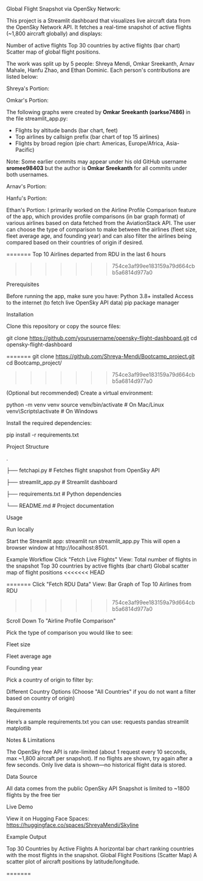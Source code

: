 Global Flight Snapshot via OpenSky Network:

This project is a Streamlit dashboard that visualizes live aircraft data from the OpenSky Network API. 
It fetches a real-time snapshot of active flights (~1,800 aircraft globally) and displays:

Number of active flights
Top 30 countries by active flights (bar chart)
Scatter map of global flight positions.

The work was split up by 5 people: Shreya Mendi, Omkar Sreekanth, Arnav Mahale, Hanfu Zhao, and Ethan Dominic. Each person's contributions are listed below:

Shreya's Portion:

Omkar's Portion:

The following graphs were created by **Omkar Sreekanth (oarkse7486)** in the file streamlit_app.py:

- Flights by altitude bands (bar chart, feet)  
- Top airlines by callsign prefix (bar chart of top 15 airlines)  
- Flights by broad region (pie chart: Americas, Europe/Africa, Asia-Pacific)  

Note: Some earlier commits may appear under his old GitHub username **sromee98403** but the author is **Omkar Sreekanth** for all commits under both usernames.

Arnav's Portion:

Hanfu's Portion:

Ethan's Portion:
I primarily worked on the Airline Profile Comparison feature of the app, which provides profile comparisons (in bar graph format) of various airlines based on data fetched from the AviationStack API. The user can choose the type of comparison
to make between the airlines (fleet size, fleet average age, and founding year) and can also filter the airlines being compared based on their countries of origin if desired.


=======
Top 10 Airlines departed from RDU in the last 6 hours
>>>>>>> 754ce3af99ee183159a79d664cbb5a6814d977a0

Prerequisites

Before running the app, make sure you have:
Python 3.8+ installed
Access to the internet (to fetch live OpenSky API data)
pip package manager

Installation

Clone this repository or copy the source files:


git clone https://github.com/yourusername/opensky-flight-dashboard.git
cd opensky-flight-dashboard

=======
git clone https://github.com/Shreya-Mendi/Bootcamp_project.git
cd Bootcamp_project/
>>>>>>> 754ce3af99ee183159a79d664cbb5a6814d977a0

(Optional but recommended) Create a virtual environment:

python -m venv venv
source venv/bin/activate   # On Mac/Linux
venv\Scripts\activate      # On Windows

Install the required dependencies:

pip install -r requirements.txt


Project Structure

.

├── fetchapi.py           # Fetches flight snapshot from OpenSky API

├── streamlit_app.py      # Streamlit dashboard

├── requirements.txt      # Python dependencies

└── README.md             # Project documentation


Usage

Run locally

Start the Streamlit app:
streamlit run streamlit_app.py
This will open a browser window at http://localhost:8501.

Example Workflow
Click "Fetch Live Flights"
View:
Total number of flights in the snapshot
Top 30 countries by active flights (bar chart)
Global scatter map of flight positions
<<<<<<< HEAD

=======
Click "Fetch RDU Data"
View:
Bar Graph of Top 10 Airlines from RDU
>>>>>>> 754ce3af99ee183159a79d664cbb5a6814d977a0

Scroll Down To "Airline Profile Comparison"

Pick the type of comparison you would like to see: 

Fleet size

Fleet average age

Founding year

Pick a country of origin to filter by:

Different Country Options (Choose "All Countries" if you do not want a filter based on country of origin)

Requirements

Here’s a sample requirements.txt you can use:
requests
pandas
streamlit
matplotlib

Notes & Limitations

The OpenSky free API is rate-limited (about 1 request every 10 seconds, max ~1,800 aircraft per snapshot).
If no flights are shown, try again after a few seconds.
Only live data is shown—no historical flight data is stored.

Data Source

All data comes from the public OpenSky API
Snapshot is limited to ~1800 flights by the free tier

Live Demo

View it on Hugging Face Spaces:
https://huggingface.co/spaces/ShreyaMendi/Skyline 

Example Output

Top 30 Countries by Active Flights
A horizontal bar chart ranking countries with the most flights in the snapshot.
Global Flight Positions (Scatter Map)
A scatter plot of aircraft positions by latitude/longitude.

=======
